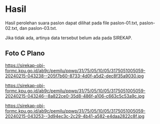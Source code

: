 # Hasil

Hasil perolehan suara paslon dapat dilihat pada file paslon-01.txt, paslon-02.txt, dan paslon-03.txt.

Jika tidak ada, artinya data tersebut belum ada pada SIREKAP.

## Foto C Plano

https://sirekap-obj-formc.kpu.go.id/ab9c/pemilu/ppwp/31/75/05/10/05/3175051005059-20240215-043238--205f7b60-8733-4d0f-a5d2-dec8f35a9030.jpg

https://sirekap-obj-formc.kpu.go.id/ab9c/pemilu/ppwp/31/75/05/10/05/3175051005059-20240215-043246--8a822ce0-35d8-486f-a106-c663c5c53a9c.jpg

https://sirekap-obj-formc.kpu.go.id/ab9c/pemilu/ppwp/31/75/05/10/05/3175051005059-20240215-043253--3d94ec3c-2c29-4b41-a582-e4daa2822c8f.jpg
